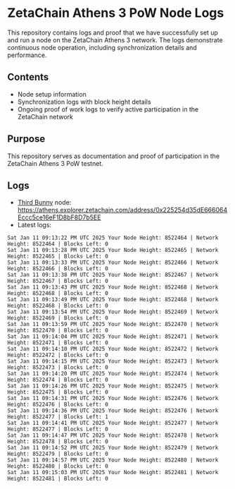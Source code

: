 # ZetaChain Athens 3 PoW Node Logs
This repository contains logs and proof that we have successfully set up and run a node on the ZetaChain Athens 3 network. The logs demonstrate continuous node operation, including synchronization details and performance.

## Contents
- Node setup information
- Synchronization logs with block height details
- Ongoing proof of work logs to verify active participation in the ZetaChain network

## Purpose
This repository serves as documentation and proof of participation in the ZetaChain Athens 3 PoW testnet.

## Logs

- [Third Bunny](https://thirdbunny.xyz/) node: https://athens.explorer.zetachain.com/address/0x225254d35dE666064Eccc5ce16eF1D8bF8D7b5EE
- Latest logs:
```
Sat Jan 11 09:13:22 PM UTC 2025 Your Node Height: 8522464 | Network Height: 8522464 | Blocks Left: 0
Sat Jan 11 09:13:28 PM UTC 2025 Your Node Height: 8522465 | Network Height: 8522465 | Blocks Left: 0
Sat Jan 11 09:13:33 PM UTC 2025 Your Node Height: 8522466 | Network Height: 8522466 | Blocks Left: 0
Sat Jan 11 09:13:38 PM UTC 2025 Your Node Height: 8522467 | Network Height: 8522467 | Blocks Left: 0
Sat Jan 11 09:13:43 PM UTC 2025 Your Node Height: 8522468 | Network Height: 8522468 | Blocks Left: 0
Sat Jan 11 09:13:49 PM UTC 2025 Your Node Height: 8522468 | Network Height: 8522468 | Blocks Left: 0
Sat Jan 11 09:13:54 PM UTC 2025 Your Node Height: 8522469 | Network Height: 8522469 | Blocks Left: 0
Sat Jan 11 09:13:59 PM UTC 2025 Your Node Height: 8522470 | Network Height: 8522470 | Blocks Left: 0
Sat Jan 11 09:14:04 PM UTC 2025 Your Node Height: 8522471 | Network Height: 8522471 | Blocks Left: 0
Sat Jan 11 09:14:10 PM UTC 2025 Your Node Height: 8522472 | Network Height: 8522472 | Blocks Left: 0
Sat Jan 11 09:14:15 PM UTC 2025 Your Node Height: 8522473 | Network Height: 8522473 | Blocks Left: 0
Sat Jan 11 09:14:20 PM UTC 2025 Your Node Height: 8522474 | Network Height: 8522474 | Blocks Left: 0
Sat Jan 11 09:14:26 PM UTC 2025 Your Node Height: 8522475 | Network Height: 8522475 | Blocks Left: 0
Sat Jan 11 09:14:31 PM UTC 2025 Your Node Height: 8522476 | Network Height: 8522476 | Blocks Left: 0
Sat Jan 11 09:14:36 PM UTC 2025 Your Node Height: 8522476 | Network Height: 8522477 | Blocks Left: 1
Sat Jan 11 09:14:41 PM UTC 2025 Your Node Height: 8522477 | Network Height: 8522477 | Blocks Left: 0
Sat Jan 11 09:14:47 PM UTC 2025 Your Node Height: 8522478 | Network Height: 8522478 | Blocks Left: 0
Sat Jan 11 09:14:52 PM UTC 2025 Your Node Height: 8522479 | Network Height: 8522479 | Blocks Left: 0
Sat Jan 11 09:14:57 PM UTC 2025 Your Node Height: 8522480 | Network Height: 8522480 | Blocks Left: 0
Sat Jan 11 09:15:03 PM UTC 2025 Your Node Height: 8522481 | Network Height: 8522481 | Blocks Left: 0
```

